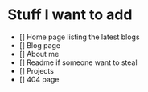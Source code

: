 # Stuff I want to add
- [] Home page listing the latest blogs
- [] Blog page
- [] About me 
- [] Readme if someone want to steal
- [] Projects
- [] 404 page